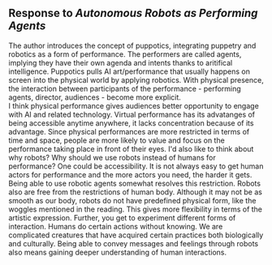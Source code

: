 ## Response to *Autonomous Robots as Performing Agents*

The author introduces the concept of puppotics, integrating puppetry and robotics as a form of performance. The performers are called agents, implying they have their own agenda and intents thanks to aritifical intelligence. Puppotics pulls AI art/performance that usually happens on screen into the physical world by applying robotics. With physical presence, the interaction between participants of the performance - performing agents, director, audiences - become more explicit.  
I think physical performance gives audiences better opportunity to engage with AI and related technology. Virtual performance has its advatanges of being accessible anytime anywhere, it lacks concentration because of its advantage. Since physical performances are more restricted in terms of time and space, people are more likely to value and focus on the performance taking place in front of their eyes. 
I'd also like to think about why robots? Why should we use robots instead of humans for performance? One could be accessibility. It is not always easy to get human actors for performance and the more actors you need, the harder it gets. Being able to use robotic agents somewhat resolves this restriction. Robots also are free from the restrictions of human body. Although it may not be as smooth as our body, robots do not have predefined physical form, like the woggles mentioned in the reading. This gives more flexibility in terms of the artistic expression. 
Further, you get to experiment different forms of interaction. Humans do certain actions without knowing. We are complicated creatures that have acquired certain practices both biologically and culturally. Being able to convey messages and feelings through robots also means gaining deeper understanding of human interactions.
